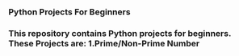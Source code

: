 <h3>Python Projects For Beginners<h3>
<b>This repository contains Python projects for beginners.</b>
<br>
These Projects are:
1.Prime/Non-Prime Number
